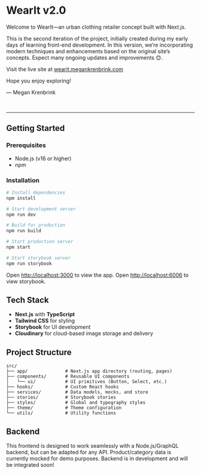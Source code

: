 # WearIt v2.0

Welcome to WearIt—an urban clothing retailer concept built with Next.js.

This is the second iteration of the project, initially created during my early days of learning front-end development. In this version, we’re incorporating modern techniques and enhancements based on the original site’s concepts. Expect many ongoing updates and improvements 😊.

Visit the live site at [wearit.megankrenbrink.com]("https://wearit.megankrenbrink.com")

Hope you enjoy exploring!

— Megan Krenbrink

<br>

---

## Getting Started

### Prerequisites

- Node.js (v16 or higher)
- npm

### Installation

```bash
# Install dependencies
npm install

# Start development server
npm run dev

# Build for production
npm run build

# Start production server
npm start

# Start storybook server
npm run storybook
```

Open [http://localhost:3000](http://localhost:3000) to view the app.
Open [http://localhost:6006](http://localhost:6006) to view storybook.

## Tech Stack

- **Next.js** with **TypeScript**
- **Tailwind CSS** for styling
- **Storybook** for UI development
- **Cloudinary** for cloud-based image storage and delivery

## Project Structure

```
src/
├── app/              # Next.js app directory (routing, pages)
├── components/       # Reusable UI components
│   └── ui/           # UI primitives (Button, Select, etc.)
├── hooks/            # Custom React hooks
├── services/         # Data models, mocks, and store
├── stories/          # Storybook stories
├── styles/           # Global and typography styles
├── theme/            # Theme configuration
└── utils/            # Utility functions
```

## Backend

This frontend is designed to work seamlessly with a Node.js/GraphQL backend, but can be adapted for any API. Product/category data is currently mocked for demo purposes. Backend is in development and will be integrated soon!
